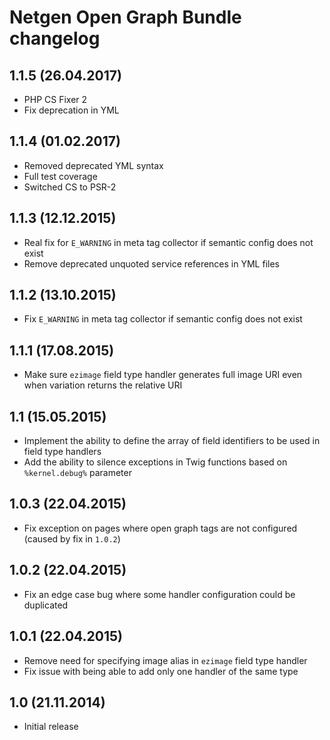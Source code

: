 Netgen Open Graph Bundle changelog
==================================

## 1.1.5 (26.04.2017)

* PHP CS Fixer 2
* Fix deprecation in YML

## 1.1.4 (01.02.2017)

* Removed deprecated YML syntax
* Full test coverage
* Switched CS to PSR-2

## 1.1.3 (12.12.2015)

* Real fix for `E_WARNING` in meta tag collector if semantic config does not exist
* Remove deprecated unquoted service references in YML files

## 1.1.2 (13.10.2015)

* Fix `E_WARNING` in meta tag collector if semantic config does not exist

## 1.1.1 (17.08.2015)

* Make sure `ezimage` field type handler generates full image URI even when variation returns the relative URI

## 1.1 (15.05.2015)

* Implement the ability to define the array of field identifiers to be used in field type handlers
* Add the ability to silence exceptions in Twig functions based on `%kernel.debug%` parameter

## 1.0.3 (22.04.2015)

* Fix exception on pages where open graph tags are not configured (caused by fix in `1.0.2`)

## 1.0.2 (22.04.2015)

* Fix an edge case bug where some handler configuration could be duplicated

## 1.0.1 (22.04.2015)

* Remove need for specifying image alias in `ezimage` field type handler
* Fix issue with being able to add only one handler of the same type

## 1.0 (21.11.2014)

* Initial release
